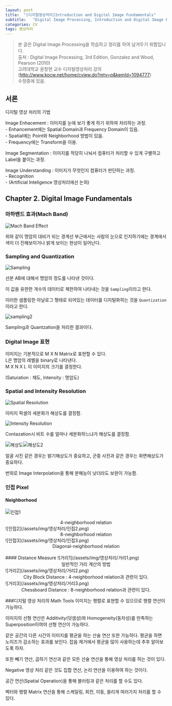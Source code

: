 ```yaml
---
layout: post
title:  "[디지털영상처리]Introduction and Digital Image Fundamentals"
subtitle:   "Digital Image Processing, Introduction and Digital Image Fundamentals"
categories: CV
tags: 영상처리
---
```

>본 글은 Digital Image Processing을 학습하고 정리를 하여 남겨두기 위함입니다.  
>출처 : Digital Image Processing, 3rd Edition, Gonzalez and Wood, Pearson (2010)  
>고려대학교 윤창현 교수 디지털영상처리 강의 (<a>http://www.kocw.net/home/cview.do?mty=p&kemId=1094777</a>)  
> 수정중에 있음.  

## 서론

디지털 영상 처리의 기법

Image Enhacement : 이미지를 눈에 보기 좋게 하기 위하여 처리하는 과정.
<br/> - Enhancement에는 Spatial Domain과 Frequency Domain이 있음.
<br/> - Spatial에는 Point와 Neighborhood 방법이 있음.
<br/> - Frequency에는 Transform을 이용.

Image Segmentation : 이미지를 적당히 나눠서 컴퓨터가 처리할 수 있게 구별하고 Label을 붙이는 과정.

Image Understanding : 이미지가 무엇인지 컴퓨터가 판단하는 과정.
<br/> - Recognition
<br/> - (Artificial Inteligence 영상처리에선 논외)

## Chapter 2. Digital Image Fundamentals

### 마하밴드 효과(Mach Band)

<img src="/assets/img/영상처리/mach.png" title="Mach Band Effect"/> 

위와 같이 명암의 대비가 되는 경계선 부근에서는 사람의 눈으로 인지하기에는 경계에서 색이 더 진해보이거나 밝게 보이는 현상이 일어난다.

### Sampling and Quantization

![Sampling](/assets/img/영상처리/sampling.png)

선분 AB에 대해서 명암의 정도를 나타낸 것이다.

이 값을 유한한 개수의 데이터로 제한하여 나타내는 것을 `Sampling`이라고 한다.

이러한 샘플링한 아날로그 형태로 되어있는 데이터를 디지털화하는 것을 `Quantization`이라고 한다.

<img src="/assets/img/영상처리/샘플링2.png" align="left" title="sampling2"><br/>



Sampling과 Quantzation을 처리한 결과이다.

### Digital Image 표현

이미지는 기본적으로 M X N Matrix로 표현할 수 있다.<br/>
L은 명암의 레벨을 binary로 나타낸다.<br/>
M X N X L 이 이미지의 크기를 결정한다.<br/>

(Saturation : 채도, Intensity : 명암도)

### Spatial and Intensity Resolution

<img src="/assets/img/영상처리/화면해상도.png" align="left" title="Spatial Resolution"><br/>



이미지 픽셀의 세분화가 해상도를 결정함.

<img src="/assets/img/영상처리/밝기해상도.png" align="left" title="Intensity Resolution"><br/>



Contazation시 비트 수를 얼마나 세분화하느냐가 해상도를 결정함.

![해상도](/assets/img/영상처리/해상도.png)![해상도2](/assets/img/영상처리/해상도2.png)

얼굴 사진 같은 경우는 밝기해상도가 중요하고, 군중 사진과 같은 경우는 화면해상도가 중요하다.

번외로 Image Interpolation을 통해 분해능이 낮더라도 보완이 가능함.

### 인접 Pixel

#### Neighborhood
![인접1](/assets/img/영상처리/인접1.png)
<center>4-neighborhood relation</center>
![인접2](/assets/img/영상처리/인접2.png)
<center>8-neighborhood relation</center>
![인접3](/assets/img/영상처리/인접3.png)
<center>Diagonal-neighborhood relation</center><br/>
#### Distance Measure
![거리1](/assets/img/영상처리/거리1.png)
<center>일반적인 거리 계산의 방법</center>
![거리2](/assets/img/영상처리/거리2.png)
<center>City Block Distance : 4-neighborhood relation과 관련이 있다.</center>
![거리3](/assets/img/영상처리/거리3.png)
<center>Chessboard Distance : 8-neighborhood relation과 관련이 있다.</center>

###디지털 영상 처리의 Math Tools
이미지는 행렬로 표현할 수 있으므로 행렬 연산이 가능하다.

이미지의 선형 연산은 Additivity(덧셈성)와 Homogeneity(동차성)를 만족하는 Superposition이여야 선형 연산이 가능하다.

같은 공간의 다른 시간의 이미지를 평균을 하는 산술 연산 또한 가능하다. 평균을 하면 노이즈가 감소하는 효과를 보인다. 잡음 제거에서 평균을 많이 사용하는데 추후 알아보도록 하자.

또한 빼기 연산, 곱하기 연산과 같은 모든 산술 연산을 통해 영상 처리를 하는 것이 있다.

Negative 영상 처리 같은 것도 집합 연산, 논리 연산을 이용하여 하는 것이다.

공간 연산(Spatial Operation)을 통해 블러링과 같은 처리를 할 수도 있다.

벡터와 행렬 Matrix 연산을 통해 스케일링, 회전, 이동, 쏠리게 여러가지 처리를 할 수 있다.









